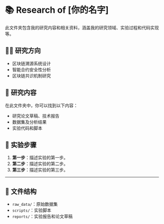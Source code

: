 # 📚 Research of [你的名字]

此文件夹包含我的研究内容和相关资料，涵盖我的研究领域、实验过程和代码实现等。

## 🧑‍🔬 研究方向
- 区块链溯源系统设计
- 智能合约安全性分析
- 区块链共识机制研究

## 🔬 研究内容
在此文件夹中，你可以找到以下内容：
- 研究论文草稿、技术报告
- 数据集及分析结果
- 实验代码和脚本

## 📝 实验步骤
1. **第一步**：描述实验的第一步。
2. **第二步**：描述实验的第二步。
3. **第三步**：描述实验的第三步。

---

## 📂 文件结构
- `raw_data/`：原始数据集
- `scripts/`：实验脚本
- `reports/`：实验报告和论文草稿
